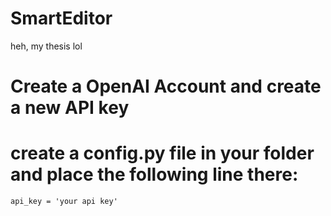 # SmartEditor
heh, my thesis
lol



# Create a OpenAI Account and create a new API key
# create a config.py file in your folder and place the following line there:
```
api_key = 'your api key'
```
